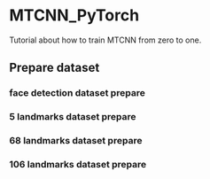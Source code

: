 # MTCNN_PyTorch
Tutorial about how to train MTCNN from zero to one.
## Prepare dataset
### face detection dataset prepare
### 5 landmarks dataset prepare
### 68 landmarks dataset prepare
### 106 landmarks dataset prepare
